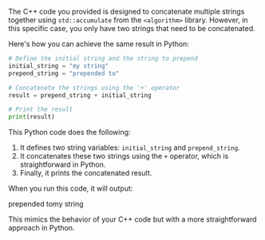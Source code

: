 The C++ code you provided is designed to concatenate multiple strings together using `std::accumulate` from the `<algorithm>` library. However, in this specific case, you only have two strings that need to be concatenated.

Here's how you can achieve the same result in Python:

```python
# Define the initial string and the string to prepend
initial_string = "my string"
prepend_string = "prepended to"

# Concatenate the strings using the '+' operator
result = prepend_string + initial_string

# Print the result
print(result)
```

This Python code does the following:
1. It defines two string variables: `initial_string` and `prepend_string`.
2. It concatenates these two strings using the `+` operator, which is straightforward in Python.
3. Finally, it prints the concatenated result.

When you run this code, it will output:

prepended tomy string

This mimics the behavior of your C++ code but with a more straightforward approach in Python.

